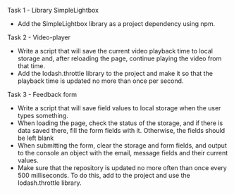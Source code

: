 Task 1 - Library SimpleLightbox

- Add the SimpleLightbox library as a project dependency using npm.

Task 2 - Video-player

- Write a script that will save the current video playback time to local storage
  and, after reloading the page, continue playing the video from that time.
- Add the lodash.throttle library to the project and make it so that the
  playback time is updated no more than once per second.

Task 3 - Feedback form

- Write a script that will save field values ​​to local storage when the user
  types something.
- When loading the page, check the status of the storage, and if there is data
  saved there, fill the form fields with it. Otherwise, the fields should be
  left blank
- When submitting the form, clear the storage and form fields, and output to the
  console an object with the email, message fields and their current values.
- Make sure that the repository is updated no more often than once every 500
  milliseconds. To do this, add to the project and use the lodash.throttle
  library.
